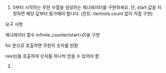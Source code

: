 1. 0부터 시작하는 무한 수열을 생성하는 제너레이터를 구현하세요.
단, start 값을 지정하면 해당 값부터 증가해야 합니다.
(힌트: itertools.count 없이 직접 구현)

요구 사항

제너레이터 함수 infinite_counter(start=0)을 구현

for 문으로 호출하면 무한히 숫자를 반환

next()를 호출하여 숫자를 하나씩 얻을 수 있어야 함

2. 